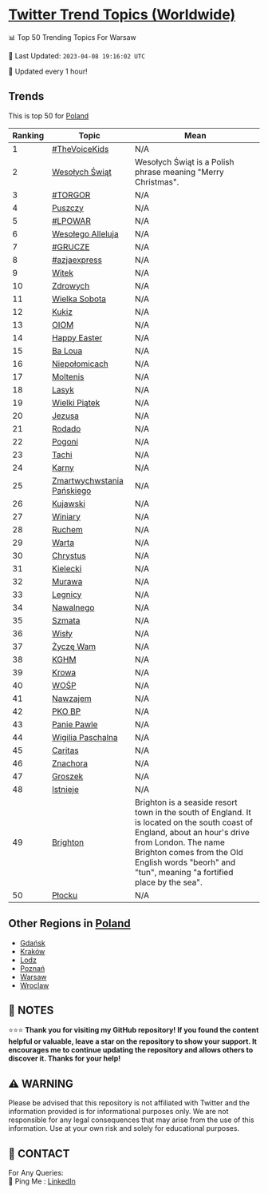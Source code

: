 [Twitter Trend Topics (Worldwide)](https://github.com/ErcinDedeoglu/Twitter-Trend-Topics)
==========


📊 Top 50 Trending Topics For Warsaw

📆 Last Updated: `2023-04-08 19:16:02 UTC`

🔧 Updated every 1 hour!


## Trends

This is top 50 for [Poland](</Poland>)

| Ranking | Topic | Mean |
| ------- | ------------ | ------------ |
| 1 | [#TheVoiceKids](http://twitter.com/search?q=%23TheVoiceKids) | N/A |
| 2 | [Wesołych Świąt](http://twitter.com/search?q=Weso%c5%82ych+%c5%9awi%c4%85t) | Wesołych Świąt is a Polish phrase meaning "Merry Christmas". |
| 3 | [#TORGOR](http://twitter.com/search?q=%23TORGOR) | N/A |
| 4 | [Puszczy](http://twitter.com/search?q=Puszczy) | N/A |
| 5 | [#LPOWAR](http://twitter.com/search?q=%23LPOWAR) | N/A |
| 6 | [Wesołego Alleluja](http://twitter.com/search?q=Weso%c5%82ego+Alleluja) | N/A |
| 7 | [#GRUCZE](http://twitter.com/search?q=%23GRUCZE) | N/A |
| 8 | [#azjaexpress](http://twitter.com/search?q=%23azjaexpress) | N/A |
| 9 | [Witek](http://twitter.com/search?q=Witek) | N/A |
| 10 | [Zdrowych](http://twitter.com/search?q=Zdrowych) | N/A |
| 11 | [Wielka Sobota](http://twitter.com/search?q=Wielka+Sobota) | N/A |
| 12 | [Kukiz](http://twitter.com/search?q=Kukiz) | N/A |
| 13 | [OIOM](http://twitter.com/search?q=OIOM) | N/A |
| 14 | [Happy Easter](http://twitter.com/search?q=Happy+Easter) | N/A |
| 15 | [Ba Loua](http://twitter.com/search?q=Ba+Loua) | N/A |
| 16 | [Niepołomicach](http://twitter.com/search?q=Niepo%c5%82omicach) | N/A |
| 17 | [Moltenis](http://twitter.com/search?q=Moltenis) | N/A |
| 18 | [Lasyk](http://twitter.com/search?q=Lasyk) | N/A |
| 19 | [Wielki Piątek](http://twitter.com/search?q=Wielki+Pi%c4%85tek) | N/A |
| 20 | [Jezusa](http://twitter.com/search?q=Jezusa) | N/A |
| 21 | [Rodado](http://twitter.com/search?q=Rodado) | N/A |
| 22 | [Pogoni](http://twitter.com/search?q=Pogoni) | N/A |
| 23 | [Tachi](http://twitter.com/search?q=Tachi) | N/A |
| 24 | [Karny](http://twitter.com/search?q=Karny) | N/A |
| 25 | [Zmartwychwstania Pańskiego](http://twitter.com/search?q=Zmartwychwstania+Pa%c5%84skiego) | N/A |
| 26 | [Kujawski](http://twitter.com/search?q=Kujawski) | N/A |
| 27 | [Winiary](http://twitter.com/search?q=Winiary) | N/A |
| 28 | [Ruchem](http://twitter.com/search?q=Ruchem) | N/A |
| 29 | [Warta](http://twitter.com/search?q=Warta) | N/A |
| 30 | [Chrystus](http://twitter.com/search?q=Chrystus) | N/A |
| 31 | [Kielecki](http://twitter.com/search?q=Kielecki) | N/A |
| 32 | [Murawa](http://twitter.com/search?q=Murawa) | N/A |
| 33 | [Legnicy](http://twitter.com/search?q=Legnicy) | N/A |
| 34 | [Nawalnego](http://twitter.com/search?q=Nawalnego) | N/A |
| 35 | [Szmata](http://twitter.com/search?q=Szmata) | N/A |
| 36 | [Wisły](http://twitter.com/search?q=Wis%c5%82y) | N/A |
| 37 | [Życzę Wam](http://twitter.com/search?q=%c5%bbycz%c4%99+Wam) | N/A |
| 38 | [KGHM](http://twitter.com/search?q=KGHM) | N/A |
| 39 | [Krowa](http://twitter.com/search?q=Krowa) | N/A |
| 40 | [WOŚP](http://twitter.com/search?q=WO%c5%9aP) | N/A |
| 41 | [Nawzajem](http://twitter.com/search?q=Nawzajem) | N/A |
| 42 | [PKO BP](http://twitter.com/search?q=PKO+BP) | N/A |
| 43 | [Panie Pawle](http://twitter.com/search?q=Panie+Pawle) | N/A |
| 44 | [Wigilia Paschalna](http://twitter.com/search?q=Wigilia+Paschalna) | N/A |
| 45 | [Caritas](http://twitter.com/search?q=Caritas) | N/A |
| 46 | [Znachora](http://twitter.com/search?q=Znachora) | N/A |
| 47 | [Groszek](http://twitter.com/search?q=Groszek) | N/A |
| 48 | [Istnieje](http://twitter.com/search?q=Istnieje) | N/A |
| 49 | [Brighton](http://twitter.com/search?q=Brighton) | Brighton is a seaside resort town in the south of England. It is located on the south coast of England, about an hour's drive from London. The name Brighton comes from the Old English words "beorh" and "tun", meaning "a fortified place by the sea". |
| 50 | [Płocku](http://twitter.com/search?q=P%c5%82ocku) | N/A |



## Other Regions in [Poland](</Poland>)

* [Gdańsk](</Poland/Gdańsk.md>)
* [Kraków](</Poland/Kraków.md>)
* [Lodz](</Poland/Lodz.md>)
* [Poznań](</Poland/Poznań.md>)
* [Warsaw](</Poland/Warsaw.md>)
* [Wroclaw](</Poland/Wroclaw.md>)



## 📝 NOTES

⭐⭐⭐ **Thank you for visiting my GitHub repository! If you found the content helpful or valuable, leave a star on the repository to show your support. It encourages me to continue updating the repository and allows others to discover it. Thanks for your help!**


## ⚠️ WARNING

Please be advised that this repository is not affiliated with Twitter and the information provided is for informational purposes only. We are not responsible for any legal consequences that may arise from the use of this information. Use at your own risk and solely for educational purposes.


## 📨 CONTACT

 For Any Queries:  
            🏓 Ping Me : [LinkedIn](https://www.linkedin.com/in/ercindedeoglu/)
